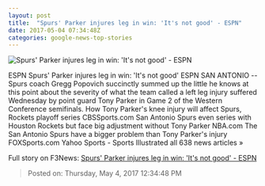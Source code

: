 ```yaml
---
layout: post
title:  "Spurs' Parker injures leg in win: 'It's not good' - ESPN"
date: 2017-05-04 07:34:48Z
categories: google-news-top-stories
---
```


![Spurs' Parker injures leg in win: 'It's not good' - ESPN](http://a1.espncdn.com/combiner/i?img=%2Fphoto%2F2017%2F0427%2Fr204848_1296x729_16%2D9.jpg)

ESPN Spurs' Parker injures leg in win: 'It's not good' ESPN SAN ANTONIO -- Spurs coach Gregg Popovich succinctly summed up the little he knows at this point about the severity of what the team called a left leg injury suffered Wednesday by point guard Tony Parker in Game 2 of the Western Conference semifinals. How Tony Parker's knee injury will affect Spurs, Rockets playoff series CBSSports.com San Antonio Spurs even series with Houston Rockets but face big adjustment without Tony Parker NBA.com The San Antonio Spurs have a bigger problem than Tony Parker's injury FOXSports.com Yahoo Sports - Sports Illustrated all 638 news articles »


Full story on F3News: [Spurs' Parker injures leg in win: 'It's not good' - ESPN](http://www.f3nws.com/n/GjdRHB)

> Posted on: Thursday, May 4, 2017 12:34:48 PM
